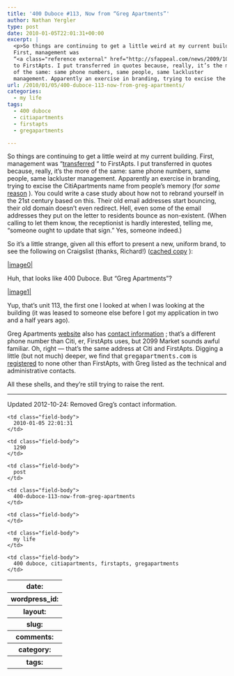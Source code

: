 ```yaml
---
title: '400 Duboce #113, Now from “Greg Apartments”'
author: Nathan Yergler
type: post
date: 2010-01-05T22:01:31+00:00
excerpt: |
  <p>So things are continuing to get a little weird at my current building.
  First, management was
  “<a class="reference external" href="http://sfappeal.com/news/2009/10/citiapartments-is-now-first-apartments.php">transferred</a>“
  to FirstApts. I put transferred in quotes because, really, it’s the more
  of the same: same phone numbers, same people, same lackluster
  management. Apparently an exercise in branding, trying to excise the ...</p>
url: /2010/01/05/400-duboce-113-now-from-greg-apartments/
categories:
  - my life
tags:
  - 400 duboce
  - citiapartments
  - firstapts
  - gregapartments

---
```

So things are continuing to get a little weird at my current building. First, management was “[transferred][1] “ to FirstApts. I put transferred in quotes because, really, it’s the more of the same: same phone numbers, same people, same lackluster management. Apparently an exercise in branding, trying to excise the CitiApartments name from people’s memory (for _some_ [reason][2] ). You could write a case study about how not to rebrand yourself in the 21st century based on this. Their old email addresses start bouncing, their old domain doesn’t even redirect. Hell, even some of the email addresses they put on the letter to residents bounce as non-existent. (When calling to let them know, the receptionist is hardly interested, telling me, “someone ought to update that sign.” Yes, someone indeed.)

So it’s a little strange, given all this effort to present a new, uniform brand, to see the following on Craigslist (thanks, Richard!) ([cached copy][3] ):

[|image0|][4]

Huh, that looks like 400 Duboce. But “Greg Apartments”?

[|image1|][5]

Yup, that’s unit 113, the first one I looked at when I was looking at the building (it was leased to someone else before I got my application in two and a half years ago).

Greg Apartments [website][6]  also has [contact information][7] ; that’s a different phone number than Citi, er, FirstApts uses, but 2099 Market sounds awful familiar. Oh, right — that’s the same address at Citi and FirstApts. Digging a little (but not much) deeper, we find that <tt class="docutils literal">gregapartments.com</tt> is [registered][8]  to none other than FirstApts, with Greg listed as the technical and administrative contacts.

All these shells, and they’re still trying to raise the rent.

<hr class="docutils" />

Updated 2012-10-24: Removed Greg’s contact information.

<table class="docutils field-list" frame="void" rules="none">
  <col class="field-name" /> <col class="field-body" /> <tr class="field">
    <th class="field-name">
      date:
    </th>

    <td class="field-body">
      2010-01-05 22:01:31
    </td>
  </tr>

  <tr class="field">
    <th class="field-name">
      wordpress_id:
    </th>

    <td class="field-body">
      1290
    </td>
  </tr>

  <tr class="field">
    <th class="field-name">
      layout:
    </th>

    <td class="field-body">
      post
    </td>
  </tr>

  <tr class="field">
    <th class="field-name">
      slug:
    </th>

    <td class="field-body">
      400-duboce-113-now-from-greg-apartments
    </td>
  </tr>

  <tr class="field">
    <th class="field-name">
      comments:
    </th>

    <td class="field-body">
    </td>
  </tr>

  <tr class="field">
    <th class="field-name">
      category:
    </th>

    <td class="field-body">
      my life
    </td>
  </tr>

  <tr class="field">
    <th class="field-name">
      tags:
    </th>

    <td class="field-body">
      400 duboce, citiapartments, firstapts, gregapartments
    </td>
  </tr>
</table>

 [1]: http://sfappeal.com/news/2009/10/citiapartments-is-now-first-apartments.php
 [2]: http://sfappeal.com/citiapartments.php
 [3]: http://www.webcitation.org/5mZMKFdN9
 [4]: /media/2010/01/greg-apts.jpg
 [5]: /media/2010/01/photos.jpg
 [6]: http://gregapartments.com/
 [7]: http://gregapartments.com/contact%20us.html
 [8]: http://who.godaddy.com/WhoIs.aspx?domain=gregapartments.com&prog_id=godaddy
